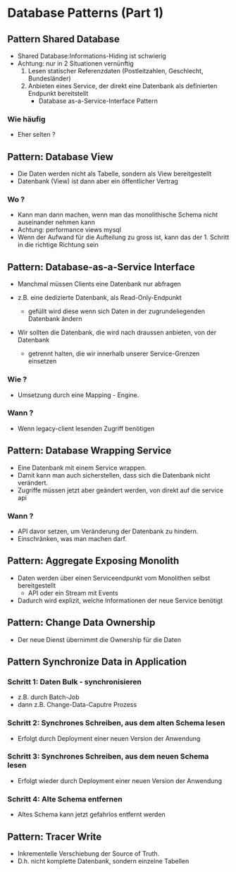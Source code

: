 # Database Patterns (Part 1)  



## Pattern Shared Database

  * Shared Database:Informations-Hiding ist schwierig 
  * Achtung: nur in 2 Situationen vernünftig
    1. Lesen statischer Referenzdaten (Postleitzahlen, Geschlecht, Bundesländer)
    2. Anbieten eines Service, der direkt eine Datenbank als definierten Endpunkt bereitstellt
       * Database as-a-Service-Interface Pattern 

### Wie häufig 
  
  * Eher selten ?
  

## Pattern: Database View 

  * Die Daten werden nicht als Tabelle, sondern als View bereitgestellt
  * Datenbank (View) ist dann aber ein öffentlicher Vertrag

### Wo ? 

  * Kann man dann machen, wenn man das monolithische Schema nicht auseinander nehmen kann
  * Achtung: performance views mysql
  * Wenn der Aufwand für die Aufteilung zu gross ist, kann das der 1. Schritt in die richtige Richtung sein


## Pattern: Database-as-a-Service Interface

  * Manchmal müssen Clients eine Datenbank nur abfragen
  * z.B. eine dedizierte Datenbank, als Read-Only-Endpunkt 
    * gefüllt wird diese wenn sich Daten in der zugrundeliegenden Datenbank ändern

  * Wir sollten die Datenbank, die wird nach draussen anbieten, von der Datenbank 
    * getrennt halten, die wir innerhalb unserer Service-Grenzen einsetzen

### Wie ?

  * Umsetzung durch eine Mapping - Engine.

### Wann ? 

   * Wenn legacy-client lesenden Zugriff benötigen 

## Pattern: Database Wrapping Service 

   * Eine Datenbank mit einem Service wrappen.
   * Damit kann man auch sicherstellen, dass sich die Datenbank nicht verändert.
   * Zugriffe müssen jetzt aber geändert werden, von direkt auf die service api

### Wann ? 

   * API davor setzen, um Veränderung der Datenbank zu hindern. 
   * Einschränken, was man machen darf. 

## Pattern: Aggregate Exposing Monolith 

  * Daten werden über einen Serviceendpunkt vom Monolithen selbst bereitgestellt
    * API oder ein Stream mit Events
  * Dadurch wird explizit, welche Informationen der neue Service benötigt

## Pattern: Change Data Ownership 

  * Der neue Dienst übernimmt die Ownership für die Daten 

## Pattern Synchronize Data in Application 

### Schritt 1: Daten Bulk - synchronisieren
  
  * z.B. durch Batch-Job 
  * dann z.B. Change-Data-Caputre Prozess 

### Schritt 2: Synchrones Schreiben, aus dem alten Schema lesen 

  * Erfolgt durch Deployment einer neuen Version der Anwendung

### Schritt 3: Synchrones Schreiben, aus dem neuen Schema lesen 

  * Erfolgt wieder durch Deployment einer neuen Version der Anwendung 

### Schritt 4: Alte Schema entfernen

  * Altes Schema kann jetzt gefahrlos entfernt werden

## Pattern: Tracer Write 

  * Inkrementelle Verschiebung der Source of Truth. 
  * D.h. nicht komplette Datenbank, sondern einzelne Tabellen
